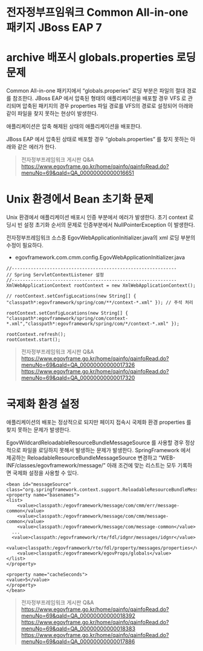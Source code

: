 # 전자정부프임워크 Common All-in-one 패키지 JBoss EAP 7 

# archive 배포시 globals.properties 로딩 문제
Common All-in-one 패키지에서 “globals.properies” 로딩 부분은 파일의 절대 경로를 참조한다. 
JBoss EAP 에서 압축된 형태의 애플리케이션을 배포할 경우 VFS 로 관리되며 압축된 패키지의 경우 properties 파일 경로를 VFS의 경로로 설정되어 아래와 같이 파일을 찾지 못하는 현상이 발생한다. 

애플리케이션은 압축 해제된 상태의 애플리케이션을 배포한다.

JBoss EAP 에서 압축된 상태로 배포할 경우 “globals.properties” 를 찾지 못하는 아래와 같은 에러가 한다.

> 전자정부프레임워크 게시판 Q&A <br>
> https://www.egovframe.go.kr/home/qainfo/qainfoRead.do?menuNo=69&qaId=QA_00000000000016651

# Unix 환경에서 Bean 초기화 문제

Unix 환경에서 애플리케이션 배포시 인증 부분에서 에러가 발생한다.
초기 context 로딩시 빈 설정 초기화 순서의 문제로 인증부분에서 NullPointerException 이 발생한다.

전자정부프레임워크 소스중 EgovWebApplicationInitializer.java의 xml 로딩 부분의 수정이 필요하다.

- egovframework.com.cmm.config.EgovWebApplicationInitializer.java
```
//-------------------------------------------------------------
// Spring ServletContextListener 설정
//-------------------------------------------------------------
XmlWebApplicationContext rootContext = new XmlWebApplicationContext();

// rootContext.setConfigLocations(new String[] { "classpath*:egovframework/spring/com/**/context-*.xml" }); // 주석 처리

rootContext.setConfigLocations(new String[] { "classpath*:egovframework/spring/com/context-*.xml","classpath*:egovframework/spring/com/*/context-*.xml" });

rootContext.refresh();
rootContext.start();

```

> 전자정부프레임워크 게시판 Q&A <br>
> https://www.egovframe.go.kr/home/qainfo/qainfoRead.do?menuNo=69&qaId=QA_00000000000017326 <br>
> https://www.egovframe.go.kr/home/qainfo/qainfoRead.do?menuNo=69&qaId=QA_00000000000017320 <br>

# 국제화 환경 설정

애플리케이션의 배포는 정상적으로 되지만 페이지 접속시 국제화 환경 properties 를 찾지 못하는 문제가 발생한다.

EgovWildcardReloadableResourceBundleMessageSource 를 사용할 경우 정상적으로 파일을 로딩하지 못해서 발생하는 문제가 발생한다.
SpringFramework 에서 제공하는 ReloadableResourceBundleMessageSource 변경하고  “WEB-INF/classes/egovframework/message/” 아래 조건에 맞는 리스트는 모두 기록하면 국제화 설정을 사용할 수 있다.

```
<bean id="messageSource" class="org.springframework.context.support.ReloadableResourceBundleMessageSource">
<property name="basenames">
<list>
	<value>classpath:/egovframework/message/com/cmm/err/message-common</value>
	<value>classpath:/egovframework/message/com/cmm/message-common</value> 
	<value>classpath:/egovframework/message/com/message-common</value> 
  ...
  <value>classpath:/egovframework/rte/fdl/idgnr/messages/idgnr</value>
	<value>classpath:/egovframework/rte/fdl/property/messages/properties</value>
	<value>classpath:/egovframework/egovProps/globals</value>
</list>
</property>

<property name="cacheSeconds">
<value>5</value>
</property>
</bean>
```

> 전자정부프레임워크 게시판 Q&A <br>
> https://www.egovframe.go.kr/home/qainfo/qainfoRead.do?menuNo=69&qaId=QA_00000000000018392 <br>
> https://www.egovframe.go.kr/home/qainfo/qainfoRead.do?menuNo=69&qaId=QA_00000000000018383 <br>
> https://www.egovframe.go.kr/home/qainfo/qainfoRead.do?menuNo=69&qaId=QA_00000000000017886
